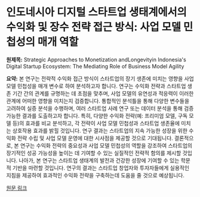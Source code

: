 # 인도네시아 디지털 스타트업 생태계에서의 수익화 및 장수 전략 접근 방식: 사업 모델 민첩성의 매개 역할

**원제목:** Strategic Approaches to Monetization andLongevityin Indonesia's Digital Startup Ecosystem: The Mediating Role of Business Model Agility

**요약:** 본 연구는 전략적 수익화 접근 방식이 스타트업의 장기 생존에 미치는 영향을 사업 모델 민첩성을 매개 변수로 하여 분석하고자 합니다.  연구는 수익화 전략과 스타트업 생존 기간 간의 관계를 규명하는 데 초점을 맞추며, 사업 모델의 유연성과 적응력이 이러한 관계에 어떠한 영향을 미치는지 검증합니다.  통합적인 분석틀을 통해 다양한 변수들을 고려하여 실증 분석을 수행하며,  여러 스타트업 사례 연구 또는 데이터 분석을 통해 검증 가능한 결과를 도출하고자 합니다.  특히,  다양한 수익화 전략(예: 프리미엄 모델, 구독 모델 등)의 효과를 비교 분석하고,  각 전략이 사업 모델 민첩성과 스타트업 생존율에 미치는 상호작용 효과를 밝힐 것입니다.  연구 결과는 스타트업의 지속 가능한 성장을 위한 수익화 전략 수립 및 사업 모델 운영에 대한 시사점을 제공할 것으로 기대됩니다.  결론적으로, 본 연구는 수익화 전략의 중요성과 사업 모델 민첩성의 역할을 강조하여 스타트업의 장기적인 성공 가능성을 높이는 데 기여할 수 있는 실질적인 전략적 함의를 제시할 것입니다.  나아가,  본 연구는 스타트업 생태계의 발전과 건강한 성장에 기여할 수 있는 학문적 기반을 마련할 것입니다.  연구의 결과는 스타트업 창업자와 투자자들에게 실용적인 지침을 제공하여 효과적인 수익화 전략을 구축하는데 도움을 줄 것으로 예상됩니다.

[원문 링크](https://journal.perbanas.id/index.php/jbfb/article/download/965/526)
